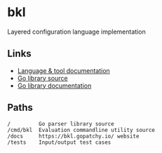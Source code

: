 # bkl

Layered configuration language implementation

## Links

* [Language & tool documentation](https://bkl.gopatchy.io/)
* [Go library source](https://github.com/gopatchy/bkl)
* [Go library documentation](https://pkg.go.dev/github.com/gopatchy/bkl)

## Paths

```
/         Go parser library source
/cmd/bkl  Evaluation commandline utility source
/docs     https://bkl.gopatchy.io/ website
/tests    Input/output test cases
```
